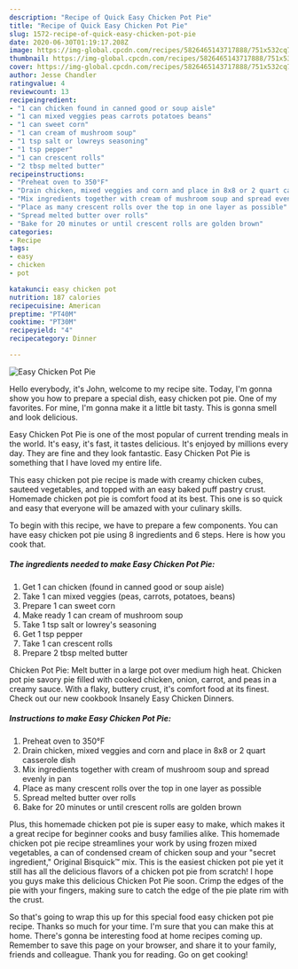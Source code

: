 ```yaml
---
description: "Recipe of Quick Easy Chicken Pot Pie"
title: "Recipe of Quick Easy Chicken Pot Pie"
slug: 1572-recipe-of-quick-easy-chicken-pot-pie
date: 2020-06-30T01:19:17.208Z
image: https://img-global.cpcdn.com/recipes/5826465143717888/751x532cq70/easy-chicken-pot-pie-recipe-main-photo.jpg
thumbnail: https://img-global.cpcdn.com/recipes/5826465143717888/751x532cq70/easy-chicken-pot-pie-recipe-main-photo.jpg
cover: https://img-global.cpcdn.com/recipes/5826465143717888/751x532cq70/easy-chicken-pot-pie-recipe-main-photo.jpg
author: Jesse Chandler
ratingvalue: 4
reviewcount: 13
recipeingredient:
- "1 can chicken found in canned good or soup aisle"
- "1 can mixed veggies peas carrots potatoes beans"
- "1 can sweet corn"
- "1 can cream of mushroom soup"
- "1 tsp salt or lowreys seasoning"
- "1 tsp pepper"
- "1 can crescent rolls"
- "2 tbsp melted butter"
recipeinstructions:
- "Preheat oven to 350°F"
- "Drain chicken, mixed veggies and corn and place in 8x8 or 2 quart casserole dish"
- "Mix ingredients together with cream of mushroom soup and spread evenly in pan"
- "Place as many crescent rolls over the top in one layer as possible"
- "Spread melted butter over rolls"
- "Bake for 20 minutes or until crescent rolls are golden brown"
categories:
- Recipe
tags:
- easy
- chicken
- pot

katakunci: easy chicken pot 
nutrition: 187 calories
recipecuisine: American
preptime: "PT40M"
cooktime: "PT30M"
recipeyield: "4"
recipecategory: Dinner

---
```



![Easy Chicken Pot Pie](https://img-global.cpcdn.com/recipes/5826465143717888/751x532cq70/easy-chicken-pot-pie-recipe-main-photo.jpg)

Hello everybody, it's John, welcome to my recipe site. Today, I'm gonna show you how to prepare a special dish, easy chicken pot pie. One of my favorites. For mine, I'm gonna make it a little bit tasty. This is gonna smell and look delicious.

Easy Chicken Pot Pie is one of the most popular of current trending meals in the world. It's easy, it's fast, it tastes delicious. It's enjoyed by millions every day. They are fine and they look fantastic. Easy Chicken Pot Pie is something that I have loved my entire life.

This easy chicken pot pie recipe is made with creamy chicken cubes, sauteed vegetables, and topped with an easy baked puff pastry crust. Homemade chicken pot pie is comfort food at its best. This one is so quick and easy that everyone will be amazed with your culinary skills.


To begin with this recipe, we have to prepare a few components. You can have easy chicken pot pie using 8 ingredients and 6 steps. Here is how you cook that.

<!--inarticleads1-->

##### The ingredients needed to make Easy Chicken Pot Pie:

1. Get 1 can chicken (found in canned good or soup aisle)
1. Take 1 can mixed veggies (peas, carrots, potatoes, beans)
1. Prepare 1 can sweet corn
1. Make ready 1 can cream of mushroom soup
1. Take 1 tsp salt or lowrey&#39;s seasoning
1. Get 1 tsp pepper
1. Take 1 can crescent rolls
1. Prepare 2 tbsp melted butter


Chicken Pot Pie: Melt butter in a large pot over medium high heat. Chicken pot pie savory pie filled with cooked chicken, onion, carrot, and peas in a creamy sauce. With a flaky, buttery crust, it&#39;s comfort food at its finest. Check out our new cookbook Insanely Easy Chicken Dinners. 

<!--inarticleads2-->

##### Instructions to make Easy Chicken Pot Pie:

1. Preheat oven to 350°F
1. Drain chicken, mixed veggies and corn and place in 8x8 or 2 quart casserole dish
1. Mix ingredients together with cream of mushroom soup and spread evenly in pan
1. Place as many crescent rolls over the top in one layer as possible
1. Spread melted butter over rolls
1. Bake for 20 minutes or until crescent rolls are golden brown


Plus, this homemade chicken pot pie is super easy to make, which makes it a great recipe for beginner cooks and busy families alike. This homemade chicken pot pie recipe streamlines your work by using frozen mixed vegetables, a can of condensed cream of chicken soup and your &#34;secret ingredient,&#34; Original Bisquick™ mix. This is the easiest chicken pot pie yet it still has all the delicious flavors of a chicken pot pie from scratch! I hope you guys make this delicious Chicken Pot Pie soon. Crimp the edges of the pie with your fingers, making sure to catch the edge of the pie plate rim with the crust. 

So that's going to wrap this up for this special food easy chicken pot pie recipe. Thanks so much for your time. I'm sure that you can make this at home. There's gonna be interesting food at home recipes coming up. Remember to save this page on your browser, and share it to your family, friends and colleague. Thank you for reading. Go on get cooking!
